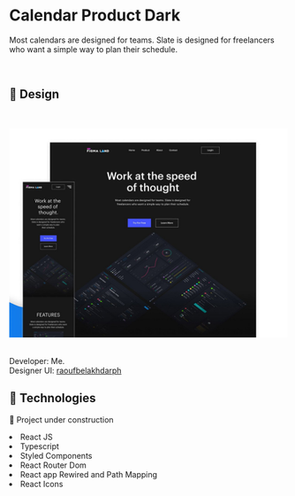 # Calendar Product Dark

Most calendars are designed for teams. Slate is designed for freelancers who want a simple way to plan their schedule.

<br>

## 📌 Design

<br>

![repositorio](./doc/img_readme.png)
<br>
<br>

Developer: Me.<br>
Designer UI: [raoufbelakhdarph](https://www.uplabs.com/raoufbelakhdarph)

## 📌 Technologies

🚧 Project under construction

<li> React JS
<li> Typescript
<li> Styled Components
<li> React Router Dom
<li> React app Rewired and Path Mapping
<li> React Icons
<br>
<br>
